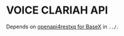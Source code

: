 # VOICE CLARIAH API

Depends on [openapi4restxq for BaseX](https://github.com/acdh-oeaw/openapi4restxq/tree/master_basex) in `../`.